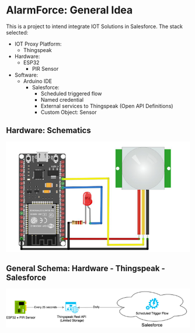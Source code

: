 # AlarmForce: General Idea

This is a project to intend integrate IOT Solutions in Salesforce. The stack selected:
* IOT Proxy Platform:
    * Thingspeak
*  Hardware:
    * ESP32
         * PIR Sensor
* Software:         
    * Arduino IDE
         * Salesforce:
              * Scheduled triggered flow
              * Named credential
              * External services to Thingspeak (Open API Definitions)
              * Custom Object: Sensor

##  Hardware: Schematics
![Schematics](https://raw.githubusercontent.com/krukmat/AlarmForce-Demo/master/images/AlarmForce%20-%20Schematics.png)

## General Schema: Hardware - Thingspeak - Salesforce
![Schematics](https://raw.githubusercontent.com/krukmat/AlarmForce-Demo/master/Untitled%20Diagram.png)